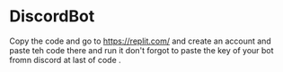 # DiscordBot
Copy the code and go to https://replit.com/ and create an account and paste teh code there and run it don't forgot to paste the key of your bot fromn discord at last of code .
